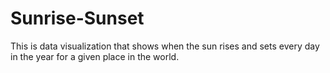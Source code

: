 # Sunrise-Sunset

This is data visualization that shows when the sun rises and sets every day in the year for a given place in the world.
